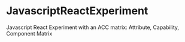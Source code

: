 # JavascriptReactExperiment
Javascript React Experiment with an ACC matrix: Attribute, Capability, Component Matrix
